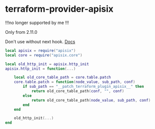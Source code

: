 # terraform-provider-apisix

!!!no longer supported by me !!!

Only from 2.11.0 

Don't use without next hook. [Docs](https://apisix.apache.org/docs/apisix/plugin-develop/#where-to-put-your-plugins) 


```lua
local apisix = require("apisix")
local core = require("apisix.core")

local old_http_init = apisix.http_init
apisix.http_init = function(...)

    local old_core_table_path = core.table.patch
    core.table.patch = function(node_value, sub_path, conf)
        if sub_path == "__patch_terraform_plugin_apisix__" then
            return old_core_table_path(conf, "", conf)
        else
            return old_core_table_path(node_value, sub_path, conf)
        end
    end

    old_http_init(...)
end
```
